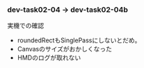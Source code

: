 ### dev-task02-04 -> dev-task02-04b

実機での確認
- roundedRectもSinglePassにしないとだめ。
- Canvasのサイズがおかしくなった
- HMDのログが取れない
